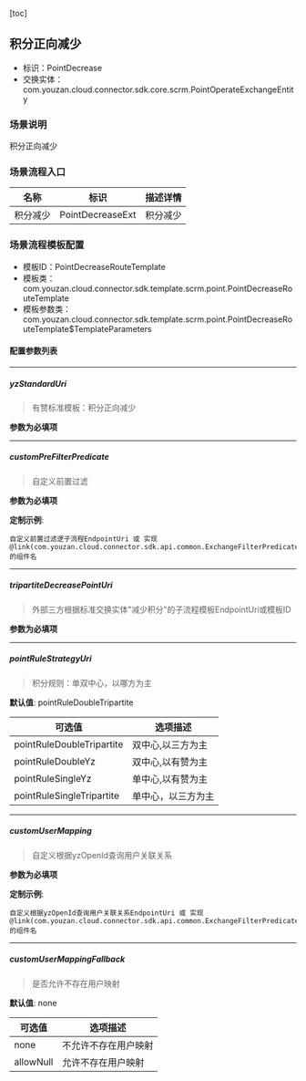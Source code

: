 [toc]

## 积分正向减少
- 标识：PointDecrease
- 交换实体：com.youzan.cloud.connector.sdk.core.scrm.PointOperateExchangeEntity
### 场景说明
积分正向减少
### 场景流程入口

名称 | 标识 | 描述详情
---|---|---
积分减少 | PointDecreaseExt | 积分减少

### 场景流程模板配置
- 模板ID：PointDecreaseRouteTemplate
- 模板类：com.youzan.cloud.connector.sdk.template.scrm.point.PointDecreaseRouteTemplate
- 模板参数类：com.youzan.cloud.connector.sdk.template.scrm.point.PointDecreaseRouteTemplate$TemplateParameters

#### 配置参数列表

---
##### yzStandardUri
> 有赞标准模板：积分正向减少

**参数为必填项**

---
##### customPreFilterPredicate
> 自定义前置过滤

**参数为必填项**


**定制示例**:
```
自定义前置过滤逻子流程EndpointUri 或 实现@link(com.youzan.cloud.connector.sdk.api.common.ExchangeFilterPredicate)的组件名
```
---
##### tripartiteDecreasePointUri
> 外部三方根据标准交换实体"减少积分"的子流程模板EndpointUri或模板ID

**参数为必填项**

---
##### pointRuleStrategyUri
> 积分规则：单双中心，以哪方为主

**默认值**: pointRuleDoubleTripartite

可选值 | 选项描述
---|---
pointRuleDoubleTripartite | 双中心,以三方为主
pointRuleDoubleYz | 双中心,以有赞为主
pointRuleSingleYz | 单中心,以有赞为主
pointRuleSingleTripartite | 单中心，以三方为主
---
##### customUserMapping
> 自定义根据yzOpenId查询用户关联关系

**参数为必填项**


**定制示例**:
```
自定义根据yzOpenId查询用户关联关系EndpointUri 或 实现@link(com.youzan.cloud.connector.sdk.api.common.ExchangeFilterPredicate)的组件名
```
---
##### customUserMappingFallback
> 是否允许不存在用户映射

**默认值**: none

可选值 | 选项描述
---|---
none | 不允许不存在用户映射
allowNull | 允许不存在用户映射

